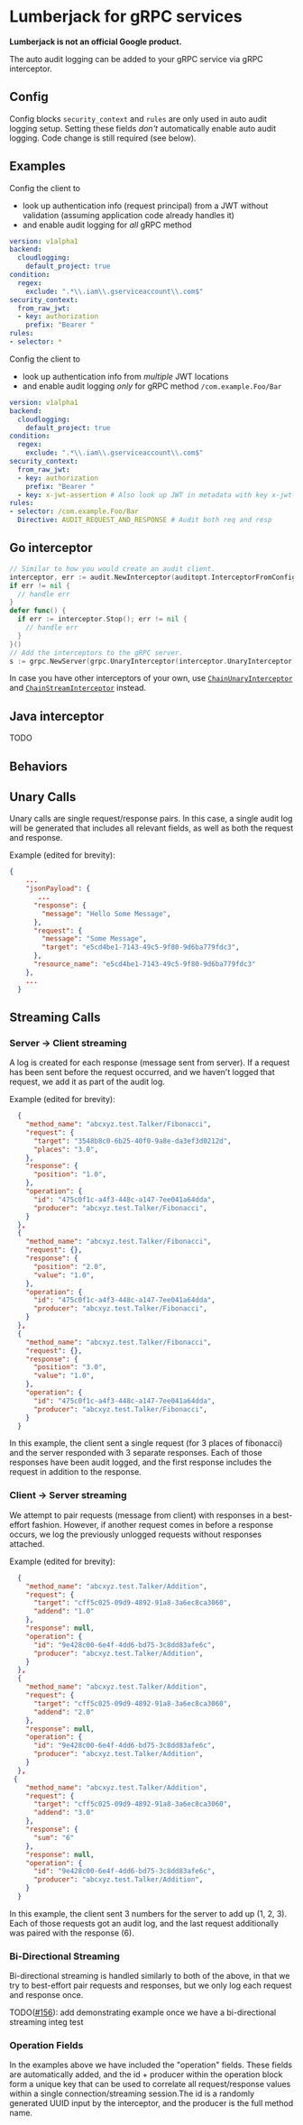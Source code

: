 # Lumberjack for gRPC services

**Lumberjack is not an official Google product.**

The auto audit logging can be added to your gRPC service via gRPC interceptor.

## Config

Config blocks `security_context` and `rules` are only used in auto audit logging
setup. Setting these fields *don't* automatically enable auto audit logging.
Code change is still required (see below).

## Examples

Config the client to

-   look up authentication info (request principal) from a JWT without
    validation (assuming application code already handles it)
-   and enable audit logging for *all* gRPC method

```yaml
version: v1alpha1
backend:
  cloudlogging:
    default_project: true
condition:
  regex:
    exclude: ".*\\.iam\\.gserviceaccount\\.com$"
security_context:
  from_raw_jwt:
  - key: authorization
    prefix: "Bearer "
rules:
- selector: *
```

Config the client to

-   look up authentication info from *multiple* JWT locations
-   and enable audit logging *only* for gRPC method `/com.example.Foo/Bar`

```yaml
version: v1alpha1
backend:
  cloudlogging:
    default_project: true
condition:
  regex:
    exclude: ".*\\.iam\\.gserviceaccount\\.com$"
security_context:
  from_raw_jwt:
  - key: authorization
    prefix: "Bearer "
  - key: x-jwt-assertion # Also look up JWT in metadata with key x-jwt-assertion
rules:
- selector: /com.example.Foo/Bar
  Directive: AUDIT_REQUEST_AND_RESPONSE # Audit both req and resp
```

## Go interceptor

```go
// Similar to how you would create an audit client.
interceptor, err := audit.NewInterceptor(auditopt.InterceptorFromConfigFile(ctx, auditopt.DefaultConfigFilePath)
if err != nil {
  // handle err
}
defer func() {
  if err := interceptor.Stop(); err != nil {
    // handle err
  }
}()
// Add the interceptors to the gRPC server.
s := grpc.NewServer(grpc.UnaryInterceptor(interceptor.UnaryInterceptor), grpc.StreamInterceptor(interceptor.StreamInterceptor))
```

In case you have other interceptors of your own, use
[`ChainUnaryInterceptor`](https://pkg.go.dev/google.golang.org/grpc#ChainUnaryInterceptor)
and
[`ChainStreamInterceptor`](https://pkg.go.dev/google.golang.org/grpc#ChainStreamInterceptor)
instead.

## Java interceptor

TODO

## Behaviors

## Unary Calls

Unary calls are single request/response pairs. In this case, a single audit log
will be generated that includes all relevant fields, as well as both the request
and response.

Example (edited for brevity):

```json
{
    ...
    "jsonPayload": {
       ...
      "response": {
        "message": "Hello Some Message",
      },
      "request": {
        "message": "Some Message",
        "target": "e5cd4be1-7143-49c5-9f80-9d6ba779fdc3",
      },
      "resource_name": "e5cd4be1-7143-49c5-9f80-9d6ba779fdc3"
    },
    ...
  }
```

## Streaming Calls

### Server -> Client streaming

A log is created for each response (message sent from server). If a request has
been sent before the request occurred, and we haven't logged that request, we
add it as part of the audit log.

Example (edited for brevity):

```json
  {
    "method_name": "abcxyz.test.Talker/Fibonacci",
    "request": {
      "target": "3548b8c0-6b25-40f0-9a8e-da3ef3d0212d",
      "places": "3.0",
    },
    "response": {
      "position": "1.0",
    },
    "operation": {
      "id": "475c0f1c-a4f3-448c-a147-7ee041a64dda",
      "producer": "abcxyz.test.Talker/Fibonacci",
    }
  },
  {
    "method_name": "abcxyz.test.Talker/Fibonacci",
    "request": {},
    "response": {
      "position": "2.0",
      "value": "1.0",
    },
    "operation": {
      "id": "475c0f1c-a4f3-448c-a147-7ee041a64dda",
      "producer": "abcxyz.test.Talker/Fibonacci",
    }
  },
  {
    "method_name": "abcxyz.test.Talker/Fibonacci",
    "request": {},
    "response": {
      "position": "3.0",
      "value": "1.0",
    },
    "operation": {
      "id": "475c0f1c-a4f3-448c-a147-7ee041a64dda",
      "producer": "abcxyz.test.Talker/Fibonacci",
    }
  }
```

In this example, the client sent a single request (for 3 places of fibonacci)
and the server responded with 3 separate responses. Each of those responses have
been audit logged, and the first response includes the request in addition to
the response.

### Client -> Server streaming

We attempt to pair requests (message from client) with responses in a
best-effort fashion. However, if another request comes in before a response
occurs, we log the previously unlogged requests without responses attached.

Example (edited for brevity):

```json
  {
    "method_name": "abcxyz.test.Talker/Addition",
    "request": {
      "target": "cff5c025-09d9-4892-91a8-3a6ec8ca3060",
      "addend": "1.0"
    },
    "response": null,
    "operation": {
      "id": "9e428c00-6e4f-4dd6-bd75-3c8dd83afe6c",
      "producer": "abcxyz.test.Talker/Addition",
    }
  },
  {
    "method_name": "abcxyz.test.Talker/Addition",
    "request": {
      "target": "cff5c025-09d9-4892-91a8-3a6ec8ca3060",
      "addend": "2.0"
    },
    "response": null,
    "operation": {
      "id": "9e428c00-6e4f-4dd6-bd75-3c8dd83afe6c",
      "producer": "abcxyz.test.Talker/Addition",
    }
  },
 {
    "method_name": "abcxyz.test.Talker/Addition",
    "request": {
      "target": "cff5c025-09d9-4892-91a8-3a6ec8ca3060",
      "addend": "3.0"
    },
    "response": {
      "sum": "6"
    },
    "response": null,
    "operation": {
      "id": "9e428c00-6e4f-4dd6-bd75-3c8dd83afe6c",
      "producer": "abcxyz.test.Talker/Addition",
    }
  }
```

In this example, the client sent 3 numbers for the server to add up (1, 2, 3).
Each of those requests got an audit log, and the last request additionally was
paired with the response (6).

### Bi-Directional Streaming

Bi-directional streaming is handled similarly to both of the above, in that we
try to best-effort pair requests and responses, but we only log each request and
response once.

TODO([#156](https://github.com/abcxyz/lumberjack/issues/156)): add demonstrating
example once we have a bi-directional streaming integ test

### Operation Fields

In the examples above we have included the "operation" fields. These fields are
automatically added, and the id + producer within the operation block form a
unique key that can be used to correlate all request/response values within a
single connection/streaming session.The id is a randomly generated UUID input by
the interceptor, and the producer is the full method name.
